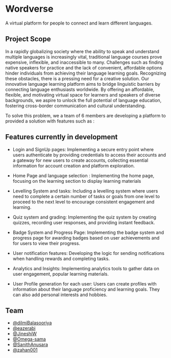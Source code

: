 # Wordverse

A virtual platform for people to connect and learn different languages.



## Project Scope

In a rapidly globalizing society where the ability to speak and understand multiple languages is increasingly vital, traditional language courses prove expensive, inflexible, and inaccessible to many. Challenges such as finding native speakers for practice and the lack of convenient, affordable options hinder individuals from achieving their language learning goals. Recognizing these obstacles, there is a pressing need for a creative solution. Our innovative language learning platform aims to bridge linguistic barriers by connecting language enthusiasts worldwide. By offering an affordable, flexible, and motivating virtual space for learners and speakers of diverse backgrounds, we aspire to unlock the full potential of language education, fostering cross-border communication and cultural understanding.

To solve this problem, we a team of 6 members are developing a platform to provided a solution with features such as :




## Features currently in development

- Login and SignUp pages:
Implementing a  secure entry point where users authenticate by providing credentials to access their accounts and a gateway for new users to create accounts, collecting essential information for account creation and platform exploration.

- Home Page and language selection :
Implementing the home page, focusing on the learning section to display learning materials

- Levelling System and tasks: 
Including a levelling system where users need to complete a certain number of tasks or goals from one level to proceed to the next level to encourage consistent engagement and learning.

- Quiz system and grading: 
Implementing the quiz system by creating quizzes, recording user responses, and providing instant feedback.

- Badge System and Progress Page:
Implementing the badge system and progress page for awarding badges based on user achievements and for users to view their progress.

- User notification features:
Developing the  logic for sending notifications when handling rewards and completing tasks.

- Analytics and Insights:
Implementing analytics tools to gather data on user engagement, popular learning materials.

- User Profile generation for each user:
Users can create profiles with information about their language proficiency and learning goals. They can also add personal interests and hobbies.


 

## Team

- [@dilmiBalasooriya](https://github.com/dilmiBalasooriya)
- [@eazerabi](https://github.com/eazerabi)
- [@JineshiW](https://github.com/JineshiW)
- [@Omega-sama](https://github.com/Omega-sama)
- [@SanithAnusara](https://github.com/SanithAnusara)
- [@zahan001](https://github.com/zahan001)
